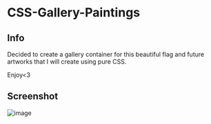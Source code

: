 # CSS-Gallery-Paintings
## Info
Decided to create a gallery container for this beautiful flag and future artworks that I will create using pure CSS.

Enjoy<3

## Screenshot

![image](https://github.com/user-attachments/assets/1c657f69-b1d5-41ae-8487-9f5d8d5602ff)
